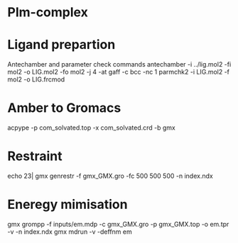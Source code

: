 # Plm-complex

# Ligand prepartion

Antechamber and parameter check commands
antechamber -i ../lig.mol2 -fi mol2 -o LIG.mol2 -fo mol2 -j 4 -at gaff -c bcc -nc 1
parmchk2 -i LIG.mol2 -f mol2 -o LIG.frcmod

# Amber to Gromacs
acpype -p com_solvated.top -x com_solvated.crd -b gmx 

# Restraint
echo 23| gmx genrestr -f gmx_GMX.gro -fc 500 500 500 -n index.ndx

# Eneregy mimisation
gmx grompp -f inputs/em.mdp -c gmx_GMX.gro -p gmx_GMX.top -o em.tpr -v -n index.ndx 
gmx mdrun -v -deffnm em
